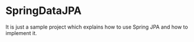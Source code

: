 # SpringDataJPA
It is just a sample project which explains how to use Spring JPA and how to implement it. 
